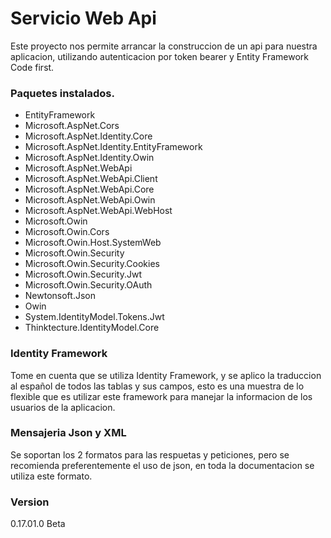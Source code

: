 # Servicio Web Api

Este proyecto nos permite arrancar la construccion de un api para nuestra aplicacion, utilizando autenticacion por token bearer y Entity Framework Code first.

### Paquetes instalados.
  - EntityFramework
  - Microsoft.AspNet.Cors
  - Microsoft.AspNet.Identity.Core
  - Microsoft.AspNet.Identity.EntityFramework
  - Microsoft.AspNet.Identity.Owin
  - Microsoft.AspNet.WebApi
  - Microsoft.AspNet.WebApi.Client
  - Microsoft.AspNet.WebApi.Core
  - Microsoft.AspNet.WebApi.Owin
  - Microsoft.AspNet.WebApi.WebHost
  - Microsoft.Owin
  - Microsoft.Owin.Cors
  - Microsoft.Owin.Host.SystemWeb
  - Microsoft.Owin.Security
  - Microsoft.Owin.Security.Cookies
  - Microsoft.Owin.Security.Jwt
  - Microsoft.Owin.Security.OAuth
  - Newtonsoft.Json
  - Owin
  - System.IdentityModel.Tokens.Jwt
  - Thinktecture.IdentityModel.Core
  
### Identity Framework
Tome en cuenta que se utiliza Identity Framework, y se aplico la traduccion al español de todos las tablas y sus campos, esto es una muestra de lo flexible que es utilizar este framework para manejar la informacion de los usuarios de la aplicacion.

### Mensajeria Json y XML
Se soportan los 2 formatos para las respuetas y peticiones, pero se recomienda preferentemente el uso de json, en toda la documentacion se utiliza este formato.

### Version
0.17.01.0 Beta

